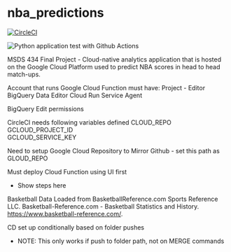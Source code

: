 # nba_predictions
[![CircleCI](https://circleci.com/gh/cwilbar04/nba-predictions.svg?style=shield)](https://circleci.com/gh/cwilbar04/nba-predictions)

![Python application test with Github Actions](https://github.com/cwilbar04/nba-predictions/workflows/Python%20application%20test%20with%20Github%20Actions/badge.svg)


MSDS 434 Final Project - Cloud-native analytics application that is hosted on the Google Cloud Platform used to predict NBA scores in head to head match-ups.

Account that runs Google Cloud Function must have: 
  Project - Editor 
  BigQuery Data Editor 
  Cloud Run Service Agent

  BigQuery Edit permissions


CircleCI needs following variables defined
CLOUD_REPO	
GCLOUD_PROJECT_ID	
GCLOUD_SERVICE_KEY

Need to setup Google Cloud Repository to Mirror Github - set this path as GLOUD_REPO

Must deploy Cloud Function using UI first
  - Show steps here

Basketball Data Loaded from BasketballReference.com 
Sports Reference LLC. Basketball-Reference.com - Basketball Statistics and History. https://www.basketball-reference.com/.

CD set up conditionally based on folder pushes
  - NOTE: This only works if push to folder path, not on MERGE commands